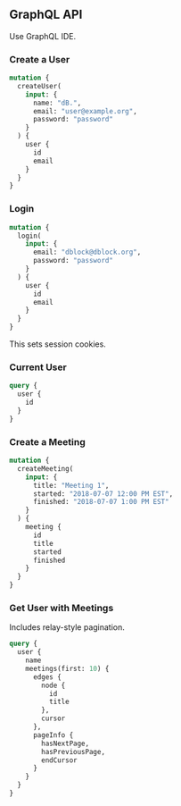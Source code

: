 ## GraphQL API

Use GraphQL IDE.

### Create a User

```graphql
mutation {
  createUser(
    input: {
      name: "dB.",
      email: "user@example.org",
      password: "password"
    }
  ) {
    user {
      id
      email
    }
  }
}
```

### Login

```graphql
mutation {
  login(
    input: {
      email: "dblock@dblock.org",
      password: "password"
    }
  ) {
    user {
      id
      email
    }
  }
}
```

This sets session cookies.

### Current User

```graphql
query {
  user {
    id
  }
}
```

### Create a Meeting

```graphql
mutation {
  createMeeting(
    input: {
      title: "Meeting 1",
      started: "2018-07-07 12:00 PM EST",
      finished: "2018-07-07 1:00 PM EST"
    }
  ) {
    meeting {
      id
      title
      started
      finished
    }
  }
}
```

### Get User with Meetings

Includes relay-style pagination.

```graphql
query {
  user {
    name
    meetings(first: 10) {
      edges {
        node {
          id
          title
        },
        cursor
      },
      pageInfo {
        hasNextPage,
        hasPreviousPage,
        endCursor
      }
    }
  }
}
```

